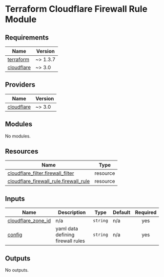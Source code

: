 # Terraform Cloudflare Firewall Rule Module

<!-- BEGINNING OF PRE-COMMIT-TERRAFORM DOCS HOOK -->
## Requirements

| Name | Version |
|------|---------|
| <a name="requirement_terraform"></a> [terraform](#requirement\_terraform) | ~> 1.3.7 |
| <a name="requirement_cloudflare"></a> [cloudflare](#requirement\_cloudflare) | ~> 3.0 |

## Providers

| Name | Version |
|------|---------|
| <a name="provider_cloudflare"></a> [cloudflare](#provider\_cloudflare) | ~> 3.0 |

## Modules

No modules.

## Resources

| Name | Type |
|------|------|
| [cloudflare_filter.firewall_filter](https://registry.terraform.io/providers/cloudflare/cloudflare/latest/docs/resources/filter) | resource |
| [cloudflare_firewall_rule.firewall_rule](https://registry.terraform.io/providers/cloudflare/cloudflare/latest/docs/resources/firewall_rule) | resource |

## Inputs

| Name | Description | Type | Default | Required |
|------|-------------|------|---------|:--------:|
| <a name="input_cloudflare_zone_id"></a> [cloudflare\_zone\_id](#input\_cloudflare\_zone\_id) | n/a | `string` | n/a | yes |
| <a name="input_config"></a> [config](#input\_config) | yaml data defining firewall rules | `string` | n/a | yes |

## Outputs

No outputs.
<!-- END OF PRE-COMMIT-TERRAFORM DOCS HOOK -->
